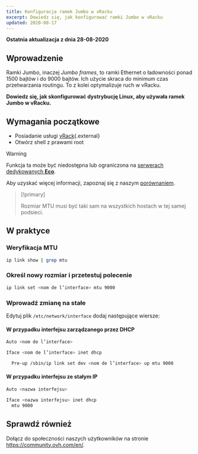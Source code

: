 ```yaml
---
title: Konfiguracja ramek Jumbo w vRacku
excerpt: Dowiedz się, jak konfigurować ramki Jumbo w vRacku
updated: 2020-08-17
---
```


**Ostatnia aktualizacja z dnia 28-08-2020**

## Wprowadzenie

Ramki Jumbo, inaczej *Jumbo frames*, to ramki Ethernet o ładowności ponad 1500 bajtów i do 9000 bajtów. Ich użycie skraca do minimum czas przetwarzania routingu. To z kolei optymalizuje ruch w vRacku.

**Dowiedz się, jak skonfigurować dystrybucję Linux, aby używała ramek Jumbo w vRacku.**

## Wymagania początkowe

- Posiadanie usługi [vRack](https://www.ovh.pl/rozwiazania/vrack/){.external}
- Otwórz shell z prawami root

> [!warning]
> Funkcja ta może być niedostępna lub ograniczona na [serwerach dedykowanych **Eco**](https://eco.ovhcloud.com/pl/about/).
>
> Aby uzyskać więcej informacji, zapoznaj się z naszym [porównaniem](https://eco.ovhcloud.com/pl/compare/).

> [!primary]
>
> Rozmiar MTU musi być taki sam na wszystkich hostach w tej samej podsieci. 
>

## W praktyce

### Weryfikacja MTU

```sh
ip link show | grep mtu
```

### Określ nowy rozmiar i przetestuj polecenie

```sh
ip link set <nom de l’interface> mtu 9000
```

### Wprowadź zmianę na stałe 

Edytuj plik `/etc/network/interface` dodaj następujące wiersze:

#### W przypadku interfejsu zarządzanego przez DHCP

```sh
Auto <nom de l’interface>

Iface <nom de l’interface> inet dhcp

  Pre-up /sbin/ip link set dev <nom de l’interface> up mtu 9000
```

#### W przypadku interfejsu ze stałym IP

```sh
Auto <nazwa interfejsu>

Iface <nazwa interfejsu> inet dhcp
  mtu 9000
```

## Sprawdź również

Dołącz do społeczności naszych użytkowników na stronie <https://community.ovh.com/en/>.
